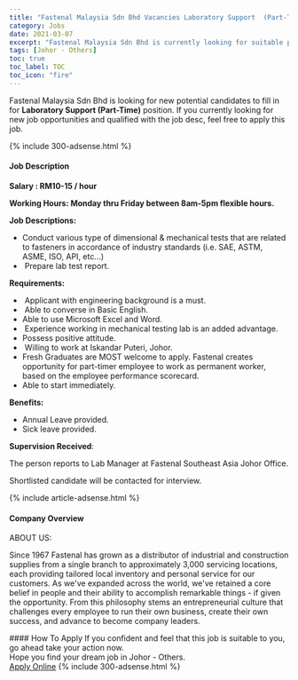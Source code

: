 ```yaml
---
title: "Fastenal Malaysia Sdn Bhd Vacancies Laboratory Support  (Part-Time)" 
category: Jobs 
date: 2021-03-07 
excerpt: "Fastenal Malaysia Sdn Bhd is currently looking for suitable person to fill in the Laboratory Support  (Part-Time) which based in Johor - Others" 
tags: [Johor - Others] 
toc: true 
toc_label: TOC 
toc_icon: "fire" 
--- 
```


<p>Fastenal Malaysia Sdn Bhd is looking for new potential candidates to fill in for <b>Laboratory Support  (Part-Time)</b> position. If you currently looking for new job opportunities and qualified with the job desc, feel free to apply this job.
</p>{% include 300-adsense.html %} 
<div><div><h4>Job Description</h4></div><div><div><span><div><p><strong>Salary : RM10-15 / hour</strong></p><p><strong>Working Hours: Monday thru Friday between 8am-5pm flexible hours.&#160;</strong></p><p><strong>Job Descriptions:</strong></p><ul><li>Conduct various type of dimensional &amp; mechanical tests that are related to fasteners in accordance of industry standards (i.e. SAE, ASTM, ASME, ISO, API, etc&#8230;)</li><li>&#160;Prepare lab test report.</li></ul><p><strong>Requirements:</strong></p><ul><li>&#160;Applicant with engineering background is a must.</li><li>&#160;Able to converse in Basic English.</li><li>Able to use Microsoft Excel and Word.</li><li>&#160;Experience working in mechanical testing lab is an added advantage.&#160;</li><li>Possess positive attitude.</li><li>&#160;Willing to work at Iskandar Puteri, Johor.</li><li>Fresh Graduates are MOST welcome to apply. Fastenal creates opportunity for part-timer employee to work as permanent worker, based on the employee performance scorecard.&#160;&#160;</li><li>Able to start immediately.</li></ul><p><strong>Benefits:</strong></p><ul><li>Annual Leave provided.</li><li>Sick leave provided.</li></ul><p><strong>Supervision Received</strong>:</p><p>The person reports to Lab Manager at Fastenal Southeast Asia Johor Office.</p><p>Shortlisted candidate will be contacted for interview.</p></div></span></div></div></div> 
{% include article-adsense.html %} 
<div><div><h4>Company Overview</h4></div><div><div><span><div><p>ABOUT US:</p><p>Since 1967 Fastenal has grown as a distributor of industrial and construction supplies from a single branch to approximately 3,000 servicing locations, each providing tailored local inventory and personal service for our customers. As we've expanded across the world, we've retained a core belief in people and their ability to accomplish remarkable things - if given the opportunity. From this philosophy stems an entrepreneurial culture that challenges every employee to run their own business, create their own success, and advance to become company leaders.</p></div></span></div></div></div> 
#### How To Apply 
If you confident and feel that this job is suitable to you, go ahead take your action now. <br/> 
Hope you find your dream job in Johor - Others. <br/> 
<a href="https://www.jobstreet.com.my/en/job/laboratory-support-part-time-4497403?jobId=jobstreet-my-job-4497403&" class="btn btn--info" target="_blank" rel="nofollow noopenner">Apply Online</a> 
{% include 300-adsense.html %} 